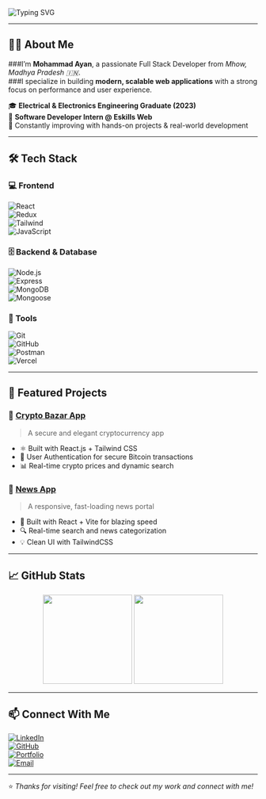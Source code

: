 <!-- Profile Banner -->
<img src="https://readme-typing-svg.herokuapp.com?font=Fira+Code&size=25&duration=4000&pause=1000&color=F7D51D&center=true&vCenter=true&width=1000&lines=Hi+there!+I'm+Mohammad+Ayan+👋;Full+Stack+Developer+%F0%9F%92%BB;React+%7C+Node.js+%7C+MongoDB+Enthusiast;Welcome+to+my+GitHub+Profile!" alt="Typing SVG" />

---

## 👨‍💻 About Me

###I’m **Mohammad Ayan**, a passionate Full Stack Developer from *Mhow, Madhya Pradesh 🇮🇳*.  
###I specialize in building **modern, scalable web applications** with a strong focus on performance and user experience.

🎓 **Electrical & Electronics Engineering Graduate (2023)**  
💼 **Software Developer Intern @ Eskills Web**  
🚀 Constantly improving with hands-on projects & real-world development

---

## 🛠️ Tech Stack

### 💻 Frontend  
![React](https://img.shields.io/badge/-React-61DAFB?logo=react&logoColor=black&style=flat)  
![Redux](https://img.shields.io/badge/-Redux-764ABC?logo=redux&logoColor=white&style=flat)  
![Tailwind](https://img.shields.io/badge/-TailwindCSS-38B2AC?logo=tailwind-css&logoColor=white&style=flat)  
![JavaScript](https://img.shields.io/badge/-JavaScript-F7DF1E?logo=javascript&logoColor=black&style=flat)

### 🗄️ Backend & Database  
![Node.js](https://img.shields.io/badge/-Node.js-339933?logo=node.js&logoColor=white&style=flat)  
![Express](https://img.shields.io/badge/-Express-000000?logo=express&logoColor=white&style=flat)  
![MongoDB](https://img.shields.io/badge/-MongoDB-47A248?logo=mongodb&logoColor=white&style=flat)  
![Mongoose](https://img.shields.io/badge/-Mongoose-880000?style=flat)

### 🧰 Tools  
![Git](https://img.shields.io/badge/-Git-F05032?logo=git&logoColor=white&style=flat)  
![GitHub](https://img.shields.io/badge/-GitHub-181717?logo=github&logoColor=white&style=flat)  
![Postman](https://img.shields.io/badge/-Postman-FF6C37?logo=postman&logoColor=white&style=flat)  
![Vercel](https://img.shields.io/badge/-Vercel-000000?logo=vercel&logoColor=white&style=flat)

---

## 🌟 Featured Projects

### 🔐 [Crypto Bazar App](https://crypto-app-iota-virid.vercel.app/)
> A secure and elegant cryptocurrency app
- ⚛️ Built with React.js + Tailwind CSS
- 🔐 User Authentication for secure Bitcoin transactions
- 📊 Real-time crypto prices and dynamic search

### 📰 [News App](https://news-app-lilac-six.vercel.app/)
> A responsive, fast-loading news portal
- 🚀 Built with React + Vite for blazing speed
- 🔍 Real-time search and news categorization
- 💡 Clean UI with TailwindCSS

---

## 📈 GitHub Stats

<p align="center">
  <img src="https://github-readme-stats.vercel.app/api?username=mdayan96386&show_icons=true&theme=radical" height="180" />
  <img src="https://github-readme-streak-stats.herokuapp.com?user=mdayan96386&theme=radical" height="180" />
</p>

---

## 📫 Connect With Me

[![LinkedIn](https://img.shields.io/badge/-MohammadAyan-blue?style=flat&logo=Linkedin&logoColor=white)](https://www.linkedin.com/in/mohammadayan)  
[![GitHub](https://img.shields.io/badge/-GitHub-333?style=flat&logo=github&logoColor=white)](https://github.com/mdayan96386)  
[![Portfolio](https://img.shields.io/badge/-Portfolio-000?style=flat&logo=vercel&logoColor=white)](https://portfolio-delta-sepia-29.vercel.app)  
[![Email](https://img.shields.io/badge/-ayan96386@gmail.com-D14836?style=flat&logo=gmail&logoColor=white)](mailto:ayan96386@gmail.com)

---

⭐ *Thanks for visiting! Feel free to check out my work and connect with me!*
